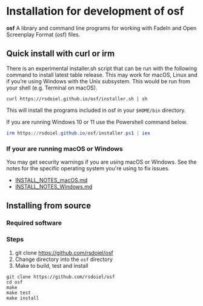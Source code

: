 Installation for development of **osf**
===========================================

**osf** A library and command line programs for working with FadeIn and Open Screenplay Format (osf) files.

Quick install with curl or irm
------------------------------

There is an experimental installer.sh script that can be run with the following command to install latest table release. This may work for macOS, Linux and if you’re using Windows with the Unix subsystem. This would be run from your shell (e.g. Terminal on macOS).

~~~shell
curl https://rsdoiel.github.io/osf/installer.sh | sh
~~~

This will install the programs included in osf in your `$HOME/bin` directory.

If you are running Windows 10 or 11 use the Powershell command below.

~~~ps1
irm https://rsdoiel.github.io/osf/installer.ps1 | iex
~~~

### If your are running macOS or Windows

You may get security warnings if you are using macOS or Windows. See the notes for the specific operating system you're using to fix issues.

- [INSTALL_NOTES_macOS.md](INSTALL_NOTES_macOS.md)
- [INSTALL_NOTES_Windows.md](INSTALL_NOTES_Windows.md)

Installing from source
----------------------

### Required software


### Steps

1. git clone https://github.com/rsdoiel/osf
2. Change directory into the `osf` directory
3. Make to build, test and install

~~~shell
git clone https://github.com/rsdoiel/osf
cd osf
make
make test
make install
~~~

